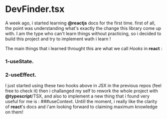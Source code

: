 # DevFinder.tsx

A week ago, i started learning **@reactjs** docs for the first time. first of all, the point was understanding what's exactly the change this library come up with.
I am the type who can't learn things without practicing, so i decided to build this project and try to implement wath i learn !

The main things that i learned throught this are what we call *Hooks* in **react** :
### 1-useState.
### 2-useEffect.
I just started using these two hooks above in JSX in the previous repos (feel free to check it) then i challanged my self to rework the whole project with **@typescript**/TSX, and also to implement a new thing that i found very useful for me is :
###useContext.
Untill the moment, i really like the clarity of **react**'s docs and i'am looking forward to claiming maximum knowledge on them!
